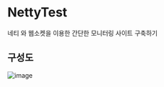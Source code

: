 # NettyTest
네티 와 웹소켓을 이용한 간단한 모니터링 사이트 구축하기


## 구성도
![image](https://user-images.githubusercontent.com/57785267/164415380-2c5340bb-1def-4996-98e9-08bef2532596.png)

